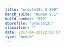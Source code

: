 ```yaml
---
title: "oracle12c 2 899"
bench_suite: "Nuxeo 9.1"
build_number: "899"
dbprofile: "oracle12c"
classifier: ""
date: 2017-04-26T22:08:57
type: "bench"
---
```

